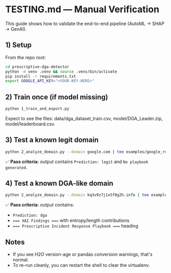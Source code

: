 # TESTING.md — Manual Verification

This guide shows how to validate the end-to-end pipeline (AutoML → SHAP → GenAI).

## 1) Setup
From the repo root:
```bash
cd prescriptive-dga-detector
python -m venv .venv && source .venv/bin/activate
pip install -r requirements.txt
export GOOGLE_API_KEY="<YOUR-KEY-HERE>"
```

## 2) Train once (if model missing)
```bash
python 1_train_and_export.py
```
Expect to see the files: data/dga_dataset_train.csv, model/DGA_Leader.zip, model/leaderboard.csv.

## 3) Test a known legit domain
```bash
python 2_analyze_domain.py --domain google.com | tee examples/google_run.txt
```
✅ **Pass criteria:** output contains `Prediction: legit` and `No playbook generated`.

## 4) Test a known DGA-like domain
```bash
python 2_analyze_domain.py --domain kq3v9z7j1x5f8g2h.info | tee examples/dga_run.txt
```
✅ **Pass criteria:** output contains:
 - `Prediction: dga`
 - `=== XAI Findings ===` with entropy/length contributions
 - `=== Prescriptive Incident Response Playbook ===` heading

## Notes
 - If you see H2O version-age or pandas conversion warnings, that's normal.
 - To re-run cleanly, you can restart the shell to clear the virtualenv.
